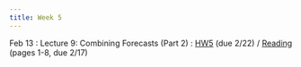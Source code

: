 ```yaml
---
title: Week 5
---
```


Feb 13
: Lecture 9: Combining Forecasts (Part 2)
	: [HW5](/assets/hw5/hw5.pdf) (due 2/22) / [Reading](https://pubs.aeaweb.org/doi/pdfplus/10.1257/0895330041371321) (pages 1-8, due 2/17) 

<!-- Feb 16 -->
<!-- : Lecture 10: Common Probability Distributions -->
<!--     : [Notes](/lectures/lec10-common-distributions) / [Slides](https://docs.google.com/presentation/d/1qT3mNAyvQ4yKKAceImB5HGfmB9cLWkoEEAyy4038jcE/edit?usp=sharing) -->

<!-- Feb 18 -->
<!-- : Discussion 5 -->
<!--     : [Discussion Worksheet](https://docs.google.com/document/d/1cZCIQ2bsaQ8Bwvg6cEfrJUiFZDiVQi4UGK0sA4db0HY/edit?usp=sharing) --> 
